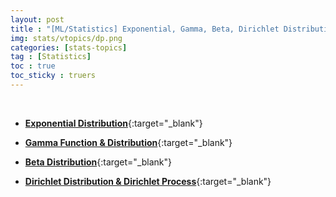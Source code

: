 ```yaml
---
layout: post
title : "[ML/Statistics] Exponential, Gamma, Beta, Dirichlet Distributions and Dirichlet Process"
img: stats/vtopics/dp.png
categories: [stats-topics] 
tag : [Statistics]
toc : true
toc_sticky : truers
---
```


<br>

- [**Exponential Distribution**](https://drive.google.com/file/d/1FgMUJamtCBsWn3j08pDYgAZksyouoAFc/view?usp=drive_link){:target="_blank"}

- [**Gamma Function & Distribution**](https://drive.google.com/file/d/1ikG3FMO7cV2UnjtCHmfqu6wKF0mQvG82/view?usp=drive_link){:target="_blank"}

- [**Beta Distribution**](https://drive.google.com/file/d/1HlzGBJJziMs6ztos7acM41RPdnUohRnc/view?usp=drive_link){:target="_blank"}

- [**Dirichlet Distribution & Dirichlet Process**](https://drive.google.com/file/d/1SkxHb8sPDuu0Yq8BUKJWEwNCxrO-y9HC/view?usp=drive_link){:target="_blank"}